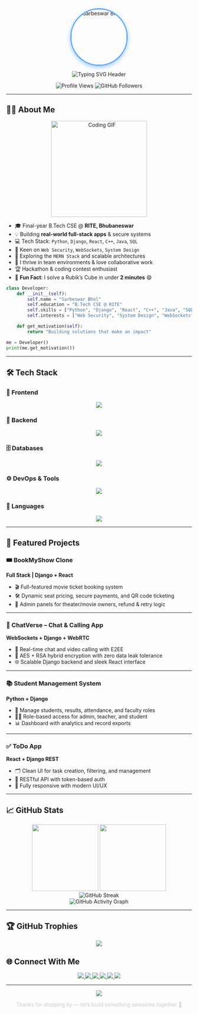 <!-- PROFILE HEADER -->
<p align="center">
  <img src="https://github.com/sarbeswarbhol.png" width="150" height="150" alt="Sarbeswar Bhol"
       style="border-radius: 50%; border: 3px solid #58A6FF; box-shadow: 0 4px 12px rgba(88, 166, 255, 0.6);" />
</p>

<p align="center">
  <img src="https://readme-typing-svg.herokuapp.com?font=Fira+Code&weight=600&size=26&duration=4000&pause=1000&color=58A6FF&center=true&vCenter=true&width=800&height=100&lines=✨+Hey+there!+I'm+Sarbeswar+Bhol+👋;Full+Stack+Developer+🧑‍💻;Security+Enthusiast+🛡️;Tech+Explorer+🌐" alt="Typing SVG Header" />
</p>

<p align="center">
  <img src="https://komarev.com/ghpvc/?username=sarbeswarbhol&label=Profile+Views&color=58A6FF&style=flat-square" alt="Profile Views" />
  <img src="https://img.shields.io/github/followers/sarbeswarbhol?label=Followers&style=social&logo=github" alt="GitHub Followers" />
</p>

---


## 👨‍💻 About Me
<p align="center">
  <img src="https://media.giphy.com/media/L1R1tvI9svkIWwpVYr/giphy.gif" width="260px" alt="Coding GIF" />
</p>

<ul>
  <li>🎓 Final-year B.Tech CSE @ <strong>RITE, Bhubaneswar</strong></li>
  <li>💡 Building <strong>real-world full-stack apps</strong> & secure systems</li>
  <li>💻 Tech Stack: <code>Python</code>, <code>Django</code>, <code>React</code>, <code>C++</code>, <code>Java</code>, <code>SQL</code></li>
  <li>🔐 Keen on <code>Web Security</code>, <code>WebSockets</code>, <code>System Design</code></li>
  <li>🚀 Exploring the <code>MERN Stack</code> and scalable architectures</li>
  <li>🤝 I thrive in team environments & love collaborative work</li>
  <li>🏆 Hackathon & coding contest enthusiast</li>
  <li>🎯 <strong>Fun Fact</strong>: I solve a Rubik’s Cube in under <strong>2 minutes</strong> 😄</li>
</ul>




```python
class Developer:
    def __init__(self):
        self.name = "Sarbeswar Bhol"
        self.education = "B.Tech CSE @ RITE"
        self.skills = ["Python", "Django", "React", "C++", "Java", "SQL"]
        self.interests = ["Web Security", "System Design", "WebSockets"]

    def get_motivation(self):
        return "Building solutions that make an impact"

me = Developer()
print(me.get_motivation())
````

---

## 🛠 Tech Stack

### 🚀 Frontend

<p align="center">
  <img src="https://skillicons.dev/icons?i=react,tailwind,html,css,js" />
</p>

### 🔧 Backend

<p align="center">
  <img src="https://skillicons.dev/icons?i=python,django,nodejs,express,flask" />
</p>

### 🗄️ Databases

<p align="center">
  <img src="https://skillicons.dev/icons?i=mongodb,mysql,postgres,sqlite,firebase" />
</p>

### ⚙️ DevOps & Tools

<p align="center">
  <img src="https://skillicons.dev/icons?i=docker,git,aws,heroku,vercel" />
</p>

### 💬 Languages

<p align="center">
  <img src="https://skillicons.dev/icons?i=python,java,c,cpp,js" />
</p>

---

## 🚀 Featured Projects

### 🎟️ BookMyShow Clone

**Full Stack | Django + React**

* 🎬 Full-featured movie ticket booking system
* 🛠️ Dynamic seat pricing, secure payments, and QR code ticketing
* 👥 Admin panels for theater/movie owners, refund & retry logic

---

### 🧠 ChatVerse – Chat & Calling App

**WebSockets + Django + WebRTC**

* 💬 Real-time chat and video calling with E2EE
* 🔐 AES + RSA hybrid encryption with zero data leak tolerance
* 🌐 Scalable Django backend and sleek React interface

---

### 📚 Student Management System

**Python + Django**

* 🏫 Manage students, results, attendance, and faculty roles
* 🧑‍🏫 Role-based access for admin, teacher, and student
* 📊 Dashboard with analytics and record exports

---

### ✅ ToDo App

**React + Django REST**

* 🗂️ Clean UI for task creation, filtering, and management
* 🔄 RESTful API with token-based auth
* 📱 Fully responsive with modern UI/UX

---

## 📈 GitHub Stats

<!-- GitHub Stats & Top Languages -->
<div align="center">

  <img height="180em" src="https://github-readme-stats.vercel.app/api?username=sarbeswarbhol&show_icons=true&theme=radical&include_all_commits=true&count_private=true" />
  <img height="180em" src="https://github-readme-stats.vercel.app/api/top-langs/?username=sarbeswarbhol&layout=compact&langs_count=8&theme=radical" />

</div>

<!-- GitHub Streak -->
<div align="center">

  <img src="https://github-readme-streak-stats.herokuapp.com/?user=sarbeswarbhol&theme=radical" alt="GitHub Streak"/>

</div>

<!-- GitHub Activity Graph -->
<div align="center">

  <img src="https://github-readme-activity-graph.vercel.app/graph?username=sarbeswarbhol&theme=radical&bg_color=1a1b27&color=E5E5E5&line=F85A40&point=FFB86C" alt="GitHub Activity Graph"/>

</div>

---
## 🏆 GitHub Trophies

<p align="center">
  <img src="https://github-profile-trophy.vercel.app/?username=sarbeswarbhol&theme=algolia&margin-w=10&no-bg=true&no-frame=true" />
</p>



## 🌐 Connect With Me

<p align="center">
  <a href="https://sarbeswarbhol.github.io/my-portfolio/" target="_blank">
    <img src="https://img.shields.io/badge/Portfolio-4285F4?style=for-the-badge&logo=google-chrome&logoColor=white" />
  </a>
  <a href="https://linkedin.com/in/sarbeswarbhol" target="_blank">
    <img src="https://img.shields.io/badge/LinkedIn-0077B5?style=for-the-badge&logo=linkedin&logoColor=white" />
  </a>
  <a href="https://twitter.com/bholsarbeswar" target="_blank">
    <img src="https://img.shields.io/badge/Twitter-1DA1F2?style=for-the-badge&logo=twitter&logoColor=white" />
  </a>
  <a href="mailto:work.sarbeswarbhol@gmail.com">
    <img src="https://img.shields.io/badge/Gmail-D14836?style=for-the-badge&logo=gmail&logoColor=white" />
  </a>
  <a href="https://leetcode.com/sarbeswarbhol/" target="_blank">
    <img src="https://img.shields.io/badge/LeetCode-FFA116?style=for-the-badge&logo=LeetCode&logoColor=black" />
  </a>
  <a href="https://github.com/sarbeswarbhol" target="_blank">
    <img src="https://img.shields.io/badge/GitHub-100000?style=for-the-badge&logo=github&logoColor=white" />
  </a>
</p>

---

<div align="center">
  <img src="https://capsule-render.vercel.app/api?type=waving&color=58A6FF&height=120&section=footer"/>
  <p style="font-size: 14px; color: #ccc;">
    Thanks for stopping by — let’s build something awesome together 💙
  </p>
</div>
